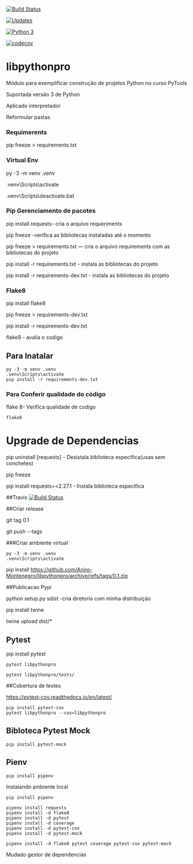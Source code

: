 [![Build Status](https://app.travis-ci.com/Aniro-Montenegro/libpythonpro.svg?branch=main)](https://app.travis-ci.com/Aniro-Montenegro/libpythonpro)

[![Updates](https://pyup.io/repos/github/Aniro-Montenegro/libpythonpro/shield.svg)](https://pyup.io/repos/github/Aniro-Montenegro/libpythonpro/)

[![Python 3](https://pyup.io/repos/github/Aniro-Montenegro/libpythonpro/python-3-shield.svg)](https://pyup.io/repos/github/Aniro-Montenegro/libpythonpro/)

[![codecov](https://codecov.io/gh/Aniro-Montenegro/libpythonpro/branch/main/graph/badge.svg?token=JPG43BECUD)](https://codecov.io/gh/Aniro-Montenegro/libpythonpro)
# libpythonpro
Módulo para exemplificar construção de projetos Python no curso PyTools

Suportada versão 3 de Python

Aplicado interpretador

Reformular pastas

### Requimerents

pip freeze > requirements.txt

### Virtual Env

py -3 -m venv .venv

.venv\Scripts\activate

.venv\Scripts\deactivate.bat

### Pip Gerenciamento de pacotes

pip install requests- cria o arquivo requeriments

pip freeze  -verifica as bibliotecas instaladas até o momento

pip freeze > requirements.txt   — cria o arquivo requirements com as bibliotecas do projeto


pip install -r requirements.txt - instala as bibliotecas do projeto

pip install -r requirements-dev.txt - instala as bibliotecas do projeto

### Flake8

pip install flake8

pip freeze > requirements-dev.txt

pip install -r requirements-dev.txt

flake8 - avalia o codigo

## Para Inatalar

````commandline
py -3 -m venv .venv
.venv\Scripts\activate
pip install -r requirements-dev.txt
````

### Para Conferir qualidade do código
flake 8- Verifica qualidade de codigo
````commandline
flake8
````

# Upgrade de Dependencias

pip uninstall [requests] - Desistala biblioteca especifica(usas sem conchetes)

pip freeze

pip install requests==2.27.1 - Instala biblioteca especifica

##Travis
[![Build Status](https://app.travis-ci.com/Aniro-Montenegro/libpythonpro.svg?branch=main)](https://app.travis-ci.com/Aniro-Montenegro/libpythonpro)



##Criar release

git tag 0.1

git push --tags

###Criar ambiente virtual

````commandline
py -3 -m venv .venv
.venv\Scripts\activate
````
pip install https://github.com/Aniro-Montenegro/libpythonpro/archive/refs/tags/0.1.zip

##Publicacao Pypi

python setup.py sdist   -cria diretorio com minha distribuição

pip install twine

twine upload dist/*


## Pytest

pip install pytest

````commandline
pytest libpythonpro
````
````commandline
pytest libpythonpro/tests/
````


##Cobertura de testes

https://pytest-cov.readthedocs.io/en/latest/

````commandline
pip install pytest-cov
pytest libpythonpro --cov=libpythonpro
````

## Bibloteca Pytest Mock
````commandline
pip install pytest-mock
````


## Pienv
````commandline
pip install pipenv
````

Instalando ambiente local
````commandline
pip install pipenv

pipenv install requests
pipenv install -d flake8
pipenv install -d pytest
pipenv install -d coverage
pipenv install -d pytest-cov
pipenv install -d pytest-mock

pipenv install -d flake8 pytest coverage pytest-cov pytest-mock

````

Mudado gestor de dependencias